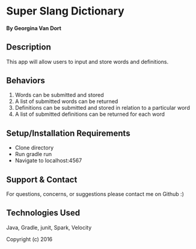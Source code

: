 # Super Slang Dictionary

#### By Georgina Van Dort

## Description
This app will allow users to input and store words and definitions.

## Behaviors

1. Words can be submitted and stored
2. A list of submitted words can be returned
3. Definitions can be submitted and stored in relation to a particular word
4. A list of submitted definitions can be returned for each word

## Setup/Installation Requirements
* Clone directory
* Run gradle run
* Navigate to localhost:4567

## Support & Contact
For questions, concerns, or suggestions please contact me on Github :)

## Technologies Used
Java, Gradle, junit, Spark, Velocity

Copyright (c) 2016
